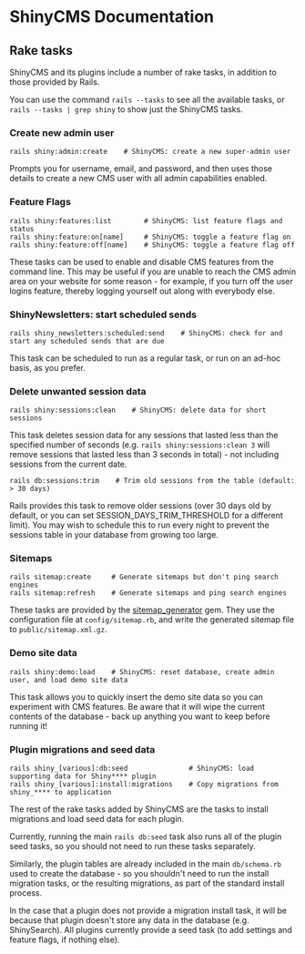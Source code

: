 # ShinyCMS Documentation

## Rake tasks

ShinyCMS and its plugins include a number of rake tasks, in addition to those provided by Rails.

You can use the command `rails --tasks` to see all the available tasks, or `rails --tasks | grep shiny` to show just the ShinyCMS tasks.


### Create new admin user

```
rails shiny:admin:create    # ShinyCMS: create a new super-admin user
```

Prompts you for username, email, and password, and then uses those details to create a new CMS user with all admin capabilities enabled.


### Feature Flags

```
rails shiny:features:list        # ShinyCMS: list feature flags and status
rails shiny:feature:on[name]     # ShinyCMS: toggle a feature flag on
rails shiny:feature:off[name]    # ShinyCMS: toggle a feature flag off
```

These tasks can be used to enable and disable CMS features from the command line. This may be useful if you are unable to reach the CMS admin area on your website for some reason - for example, if you turn off the user logins feature, thereby logging yourself out along with everybody else.


### ShinyNewsletters: start scheduled sends

```
rails shiny_newsletters:scheduled:send    # ShinyCMS: check for and start any scheduled sends that are due
```

This task can be scheduled to run as a regular task, or run on an ad-hoc basis, as you prefer.


### Delete unwanted session data

```
rails shiny:sessions:clean    # ShinyCMS: delete data for short sessions
```

This task deletes session data for any sessions that lasted less than the specified number of seconds (e.g. `rails shiny:sessions:clean 3` will remove sessions that lasted less than 3 seconds in total) - not including sessions from the current date.

```
rails db:sessions:trim    # Trim old sessions from the table (default: > 30 days)
```

Rails provides this task to remove older sessions (over 30 days old by default, or you can set SESSION_DAYS_TRIM_THRESHOLD for a different limit). You may wish to schedule this to run every night to prevent the sessions table in your database from growing too large.


### Sitemaps

```
rails sitemap:create     # Generate sitemaps but don't ping search engines
rails sitemap:refresh    # Generate sitemaps and ping search engines
```

These tasks are provided by the [sitemap_generator](https://github.com/kjvarga/sitemap_generator#readme) gem. They use the configuration file at `config/sitemap.rb`, and write the generated sitemap file to `public/sitemap.xml.gz`.


### Demo site data

```
rails shiny:demo:load    # ShinyCMS: reset database, create admin user, and load demo site data
```

This task allows you to quickly insert the demo site data so you can experiment with CMS features. Be aware that it will wipe the current contents of the database - back up anything you want to keep before running it!


### Plugin migrations and seed data

```
rails shiny_[various]:db:seed               # ShinyCMS: load supporting data for Shiny**** plugin
rails shiny_[various]:install:migrations    # Copy migrations from shiny_**** to application
```

The rest of the rake tasks added by ShinyCMS are the tasks to install migrations and load seed data for each plugin.

Currently, running the main `rails db:seed` task also runs all of the plugin seed tasks, so you should not need to run these tasks separately.

Similarly, the plugin tables are already included in the main `db/schema.rb` used to create the database - so you shouldn't need to run the install migration tasks, or the resulting migrations, as part of the standard install process.

In the case that a plugin does not provide a migration install task, it will be because that plugin doesn't store any data in the database (e.g. ShinySearch). All plugins currently provide a seed task (to add settings and feature flags, if nothing else).
